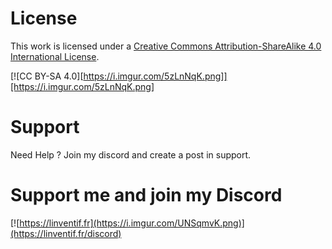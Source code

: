 # License

This work is licensed under a [Creative Commons Attribution-ShareAlike 4.0 International License][cc-by-sa].

[![CC BY-SA 4.0][https://i.imgur.com/5zLnNqK.png]][https://i.imgur.com/5zLnNqK.png]

[cc-by-sa]: http://creativecommons.org/licenses/by-sa/4.0/
[cc-by-sa-image]: https://licensebuttons.net/l/by-sa/4.0/88x31.png
[cc-by-sa-shield]: https://img.shields.io/badge/License-CC%20BY--SA%204.0-lightgrey.svg

# Support
Need Help ? Join my discord and create a post in support.

# Support me and join my Discord
[![https://linventif.fr](https://i.imgur.com/UNSqmvK.png)](https://linventif.fr/discord)